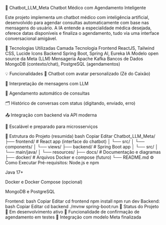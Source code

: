 💬 Chatbot_LLM_Meta
Chatbot Médico com Agendamento Inteligente

Este projeto implementa um chatbot médico com inteligência artificial, desenvolvido para agendar consultas automaticamente com base nas mensagens do usuário. A IA entende a especialidade médica desejada, oferece datas disponíveis e finaliza o agendamento, tudo via uma interface conversacional amigável.

🚀 Tecnologias Utilizadas
Camada	Tecnologia
Frontend	ReactJS, Tailwind CSS, Lucide Icons
Backend	Spring Boot, Spring AI, Eureka
IA	Modelo open source da Meta (LLM)
Mensageria	Apache Kafka
Bancos de Dados	MongoDB (contexto/chat), PostgreSQL (agendamentos)

💡 Funcionalidades
🤖 Chatbot com avatar personalizado (Zé do Caixão)

🧠 Interpretação de mensagens com LLM

📅 Agendamento automático de consultas

🗂 Histórico de conversas com status (digitando, enviado, erro)

📤 Integração com backend via API moderna

🔁 Escalável e preparado para microsserviços

📁 Estrutura do Projeto (resumida)
bash
Copiar
Editar
Chatbot_LLM_Meta/
├── frontend/                  # React app (interface do chatbot)
│   └── src/
│       └── components/
│       └── views/
├── backend/                   # Spring Boot app
│   └── src/
│       └── main/java/
│       └── resources/
├── docs/                      # Documentação e diagramas
├── docker/                    # Arquivos Docker e compose (futuro)
└── README.md
⚙️ Como Executar
Pré-requisitos:
Node.js e npm

Java 17+

Docker e Docker Compose (opcional)

MongoDB e PostgreSQL

Frontend:
bash
Copiar
Editar
cd frontend
npm install
npm run dev
Backend:
bash
Copiar
Editar
cd backend
./mvnw spring-boot:run
📌 Status do Projeto
🚧 Em desenvolvimento ativo
📆 Funcionalidade de confirmação de agendamento em testes
💬 Integração com modelo Meta finalizada
